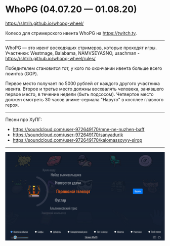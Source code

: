 # WhoPG (04.07.20 — 01.08.20)

https://shtrih.github.io/whopg-wheel/

Колесо для стримерского ивента WhoPG на https://twitch.tv.

---
WhoPG — это ивент восходящих стримеров, которые проходят игры. 
Участники: Westmage, Balabama, NAMVSEYASNO, usachman - https://shtrih.github.io/whopg-wheel/rules/

Победителем становится тот, у кого по окончании ивента больше всего поинтов (GGP).

Первое место получает по 5000 рублей от каждого другого участника ивента.
Второе и третье место должны восхвалять человека, занявшего первое место, в течение недели (быть подсосом).
Четвертое место должен смотреть 30 часов аниме-сериала "Наруто" в косплее главного героя.

---
Песни про ХуПГ: 
* https://soundcloud.com/user-972649170/mne-ne-nuzhen-baff
* https://soundcloud.com/user-972649170/sanyadurik
* https://soundcloud.com/user-972649170/kalomassovyy-sirop

---
![Скриншот](images/screenshot0.png)